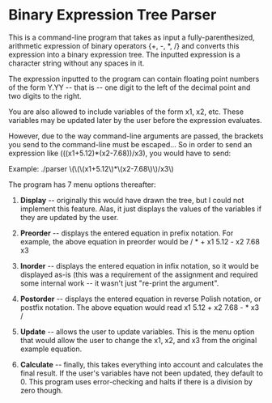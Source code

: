 # Binary Expression Tree Parser
This is a command-line program that takes as input a fully-parenthesized, arithmetic expression of binary operators {+, -, \*, /} and converts this expression into a binary expression tree. The inputted expression is a character string without any spaces in it.

The expression inputted to the program can contain floating point numbers of the form Y.YY -- that is -- one digit to the left of the decimal point and two digits to the right.

You are also allowed to include variables of the form x1, x2, etc. These variables may be updated later by the user before the expression evaluates.

However, due to the way command-line arguments are passed, the brackets you send to the command-line must be escaped... So in order to send an expression like (((x1+5.12)\*(x2-7.68))/x3), you would have to send:

Example: ./parser \\(\\(\\(x1+5.12\\)\*\\(x2-7.68\\)\\)/x3\\)

The program has 7 menu options thereafter:
1. **Display** -- originally this would have drawn the tree, but I could not implement this feature. Alas, it just displays the values of the variables if they are updated by the user.

2. **Preorder** -- displays the entered equation in prefix notation. For example, the above equation in preorder would be / \* + x1 5.12 - x2 7.68 x3

3. **Inorder** -- displays the entered equation in infix notation, so it would be displayed as-is (this was a requirement of the assignment and required some internal work -- it wasn't just "re-print the argument".

4. **Postorder** -- displays the entered equation in reverse Polish notation, or postfix notation. The above equation would read x1 5.12 + x2 7.68 - \* x3 /

5. **Update** -- allows the user to update variables. This is the menu option that would allow the user to change the x1, x2, and x3 from the original example equation.

6. **Calculate** -- finally, this takes everything into account and calculates the final result. If the user's variables have not been updated, they default to 0. This program uses error-checking and halts if there is a division by zero though.
